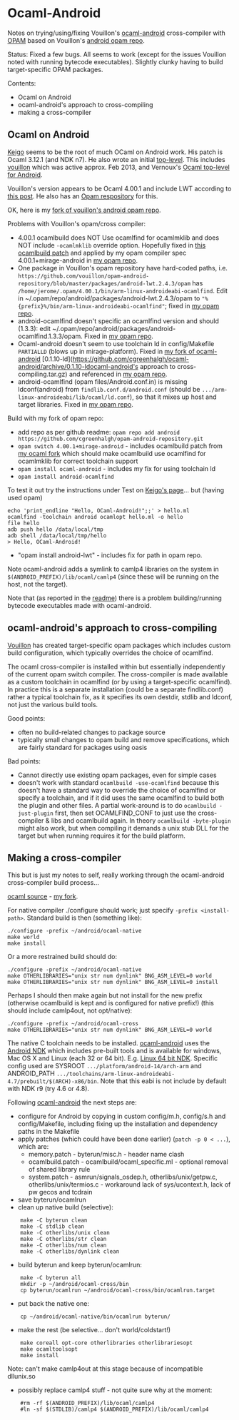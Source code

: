 # Ocaml-Android

Notes on trying/using/fixing Vouillon's [ocaml-android](https://github.com/vouillon/ocaml-android) cross-compiler with [OPAM](http://opam.ocamlpro.com/) based on Vouillon's [android opam repo](https://github.com/cgreenhalgh/opam-android-repository).

Status: Fixed a few bugs. All seems to work (except for the issues Vouillon noted with running bytecode executables). Slightly clunky having to build target-specific OPAM packages.

Contents: 
* Ocaml on Android
* ocaml-android's approach to cross-compiling
* making a cross-compiler

## Ocaml on Android 

[Keigo](https://sites.google.com/site/keigoattic/ocaml-on-android) seems to be the root of much OCaml on Android work. His patch is Ocaml 3.12.1 (and NDK n7). He also wrote an initial [top-level](https://bitbucket.org/keigoi/ocaml-toplevel-android/src). This includes [vouillon](https://github.com/vouillon/ocaml-android) which was active approx. Feb 2013, and Vernoux's [Ocaml top-level for Android](https://play.google.com/store/apps/details?id=fr.vernoux.ocaml&hl=en). 

Vouillon's version appears to be Ocaml 4.00.1 and include LWT according to [this post](https://sympa.inria.fr/sympa/arc/caml-list/2013-01/msg00173.html). He also has an [Opam respository](https://github.com/vouillon/opam-android-repository/) for this.

OK, here is my [fork of vouillon's android opam repo](https://github.com/cgreenhalgh/opam-android-repository). 

Problems with Vouillon's opam/cross compiler:
* 4.00.1 ocamlbuild does NOT Use ocamlfind for ocamlmklib and does NOT include `-ocamlmklib` override option. Hopefully fixed in [this ocamlbuild patch](https://github.com/cgreenhalgh/ocaml/commit/f617a0fb82421e3da2f7ea849b5d83c3a3c416fa.patch) and applied by my opam compiler spec 4.00.1+mirage-android in [my opam repo](https://github.com/cgreenhalgh/opam-android-repository).  
* One package in Vouillon's opam repository have hard-coded paths, i.e. `https://github.com/vouillon/opam-android-repository/blob/master/packages/android-lwt.2.4.3/opam` has `/home/jerome/.opam/4.00.1/bin/arm-linux-androideabi-ocamlfind`. Edit in ~/.opam/repo/android/packages/android-lwt.2.4.3/opam to `"%{prefix}%/bin/arm-linux-androideabi-ocamlfind"`; fixed in [my opam repo](https://github.com/cgreenhalgh/opam-android-repository). 
* android-ocamlfind doesn't specific an ocamlfind version and should (1.3.3): edit ~/.opam/repo/android/packages/android-ocamlfind.1.3.3/opam. Fixed in [my opam repo](https://github.com/cgreenhalgh/opam-android-repository). 
* Ocaml-android doesn't seem to use toolchain ld in config/Makefile `PARTIALLD` (blows up in mirage-platform). Fixed in [my fork of ocaml-android](https://github.com/cgreenhalgh/ocaml-android) [0.1.10-ld](https://github.com/cgreenhalgh/ocaml-android/archive/0.1.10-ldocaml-android's approach to cross-compiling.tar.gz) and referenced in [my opam repo](https://github.com/cgreenhalgh/opam-android-repository). 
* android-ocamlfind (opam files/Android.conf.in) is missing ldconf(android) from `findlib.conf.d/android.conf` (should be `.../arm-linux-androideabi/lib/ocaml/ld.conf`), so that it mixes up host and target libraries. Fixed in [my opam repo](https://github.com/cgreenhalgh/opam-android-repository).

Build with my fork of opam repo:
* add repo as per github readme: `opam repo add android https://github.com/cgreenhalgh/opam-android-repository.git`
* `opam switch 4.00.1+mirage-android` - includes ocamlbuild patch from [my ocaml fork](https://github.com/cgreenhalgh/ocaml) which should make ocamlbuild use ocamlfind for ocamlmklib for correct toolchain support
* `opam install ocaml-android` - includes my fix for using toolchain ld
* `opam install android-ocamlfind`

To test it out try the instructions under Test on [Keigo's page](https://sites.google.com/site/keigoattic/ocaml-on-android)... but (having used opam) 

	echo 'print_endline "Hello, OCaml-Android!";;' > hello.ml
	ocamlfind -toolchain android ocamlopt hello.ml -o hello
	file hello
	adb push hello /data/local/tmp
	adb shell /data/local/tmp/hello
	> Hello, OCaml-Android!

* "opam install android-lwt" - includes fix for path in opam repo.

Note ocaml-android adds a symlink to camlp4 libraries on the system in `$(ANDROID_PREFIX)/lib/ocaml/camlp4` (since these will be running on the host, not the target). 

Note that (as reported in the [readme](https://github.com/vouillon/ocaml-android)) there is a problem building/running bytecode executables made with ocaml-android.


## ocaml-android's approach to cross-compiling

[Vouillon](https://github.com/vouillon/opam-android-repository/) has created target-specific opam packages which includes custom build configuration, which typically overrides the choice of ocamlfind.

The ocaml cross-compiler is installed within but essentially independently of the current opam switch compiler. The cross-compiler is made available as a custom toolchain in ocamlfind (or by using a target-specific ocamlfind). In practice this is a separate installation (could be a separate findlib.conf) rather a typical toolchain fix, as it specifies its own destdir, stdlib and ldconf, not just the various build tools.

Good points:

* often no build-related changes to package source
* typically small changes to opam build and remove specifications, which are fairly standard for packages using oasis

Bad points:

* Cannot directly use existing opam packages, even for simple cases
* doesn't work with standard `ocamlbuild -use-ocamlfind` because this doesn't have a standard way to override the choice of ocamlfind or specify a toolchain, and if it did uses the same ocamlfind to build both the plugin and other files. A partial work-around is to do `ocamlbuild -just-plugin` first, then set OCAMLFIND_CONF to just use the cross-compiler & libs and ocamlbuild again. In theory `ocamlbuild -byte-plugin` might also work, but when compiling it demands a unix stub DLL for the target but when running requires it for the build platform.

## Making a cross-compiler

This but is just my notes to self, really working through the ocaml-android cross-compiler build process...

[ocaml source](https://github.com/ocaml/ocaml) - [my fork](https://github.com/cgreenhalgh/ocaml).

For native compiler ./configure should work; just specify `-prefix <install-path>`. Standard build is then (something like):

	./configure -prefix ~/android/ocaml-native
	make world
	make install

Or a more restrained build should do:

	./configure -prefix ~/android/ocaml-native
	make OTHERLIBRARIES="unix str num dynlink" BNG_ASM_LEVEL=0 world
	make OTHERLIBRARIES="unix str num dynlink" BNG_ASM_LEVEL=0 install

Perhaps I should then make again but not install for the new prefix (otherwise ocamlbuild is kept and is configured for native prefix!) (this should include camlp4out, not opt/native):

	./configure -prefix ~/android/ocaml-cross
	make OTHERLIBRARIES="unix str num dynlink" BNG_ASM_LEVEL=0 world

The native C toolchain needs to be installed. [ocaml-android](https://github.com/vouillon/ocaml-android/) uses the [Android NDK](http://developer.android.com/tools/sdk/ndk/index.html) which includes pre-built tools and is available for windows, Mac OS X and Linux (each 32 or 64 bit). E.g. [Linux 64 bit NDK](http://dl.google.com/android/ndk/android-ndk-r9-linux-x86_64.tar.bz2). Specific config used are SYSROOT `.../platform/android-14/arch-arm` and ANDROID_PATH `.../toolchains/arm-linux-androideabi-4.7/prebuilt/$(ARCH)-x86/bin`. Note that this eabi is not include by default with NDK r9 (try 4.6 or 4.8). 

Following [ocaml-android](https://github.com/vouillon/ocaml-android/) the next steps are:

* configure for Android by copying in custom config/m.h, config/s.h and config/Makefile, including fixing up the installation and dependency paths in the Makefile
* apply patches (which could have been done earlier) (`patch -p 0 < ...`), which are:
  * memory.patch - byterun/misc.h - header name clash
  * ocamlbuild.patch - ocamlbuild/ocaml_specific.ml - optional removal of shared library rule
  * system.patch - asmrun/signals_osdep.h, otherlibs/unix/getpw.c, otherlibs/unix/termios.c - workaround lack of sys/ucontext.h, lack of pw gecos and tcdrain
* save byterun/ocamlrun
* clean up native build (selective):
```
	make -C byterun clean
	make -C stdlib clean
	make -C otherlibs/unix clean
	make -C otherlibs/str clean
	make -C otherlibs/num clean
	make -C otherlibs/dynlink clean
```
* build byterun and keep byterun/ocamlrun:
```
	make -C byterun all
	mkdir -p ~/android/ocaml-cross/bin
	cp byterun/ocamlrun ~/android/ocaml-cross/bin/ocamlrun.target
```
* put back the native one:
```
	cp ~/android/ocaml-native/bin/ocamlrun byterun/
```
* make the rest (be selective... don't world/coldstart!)
```
	make coreall opt-core otherlibraries otherlibrariesopt
	make ocamltoolsopt
	make install
```
Note: can't make camlp4out at this stage because of incompatible dllunix.so

* possibly replace camlp4 stuff - not quite sure why at the moment:

```
	#rm -rf $(ANDROID_PREFIX)/lib/ocaml/camlp4
	#ln -sf $(STDLIB)/camlp4 $(ANDROID_PREFIX)/lib/ocaml/camlp4
```
